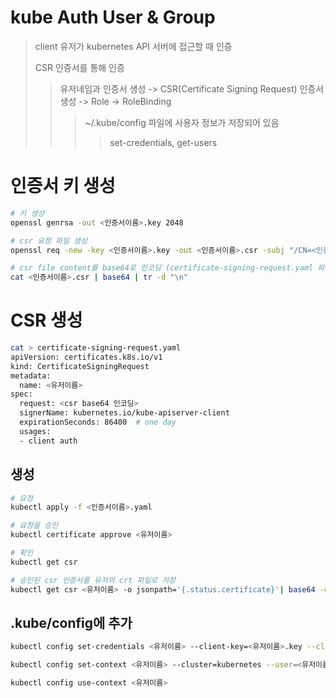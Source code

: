 # kube Auth User & Group

> client 유저가 kubernetes API 서버에 접근할 때 인증
>
> CSR 인증서를 통해 인증
>
> > 유저네임과 인증서 생성 -> CSR(Certificate Signing Request) 인증서 생성 -> Role -> RoleBinding
> >
> > > ~/.kube/config 파일에 사용자 정보가 저장되어 있음
> > >
> > > > set-credentials, get-users

# 인증서 키 생성

```sh
# 키 생성
openssl genrsa -out <인증서이름>.key 2048

# csr 요청 파일 생성
openssl req -new -key <인증서이름>.key -out <인증서이름>.csr -subj "/CN=<인증서이름>"

# csr file content를 base64로 인코딩 (certificate-signing-request.yaml 파일의 request에 붙여넣기)
cat <인증서이름>.csr | base64 | tr -d "\n"
```

# CSR 생성

```sh
cat > certificate-signing-request.yaml
apiVersion: certificates.k8s.io/v1
kind: CertificateSigningRequest
metadata:
  name: <유저이름>
spec:
  request: <csr base64 인코딩>
  signerName: kubernetes.io/kube-apiserver-client
  expirationSeconds: 86400  # one day
  usages:
  - client auth

```

## 생성

```sh
# 요청
kubectl apply -f <인증서이름>.yaml

# 요청을 승인
kubectl certificate approve <유저이름>

# 확인
kubectl get csr

# 승인된 csr 인증서를 유저의 crt 파일로 저장
kubectl get csr <유저이름> -o jsonpath='{.status.certificate}'| base64 -d > <유저이름>.crt
```

## .kube/config에 추가

```sh
kubectl config set-credentials <유저이름> --client-key=<유저이름>.key --client-certificate=<유저이름>.crt --embed-certs=true

kubectl config set-context <유저이름> --cluster=kubernetes --user=<유저이름>

kubectl config use-context <유저이름>
```
